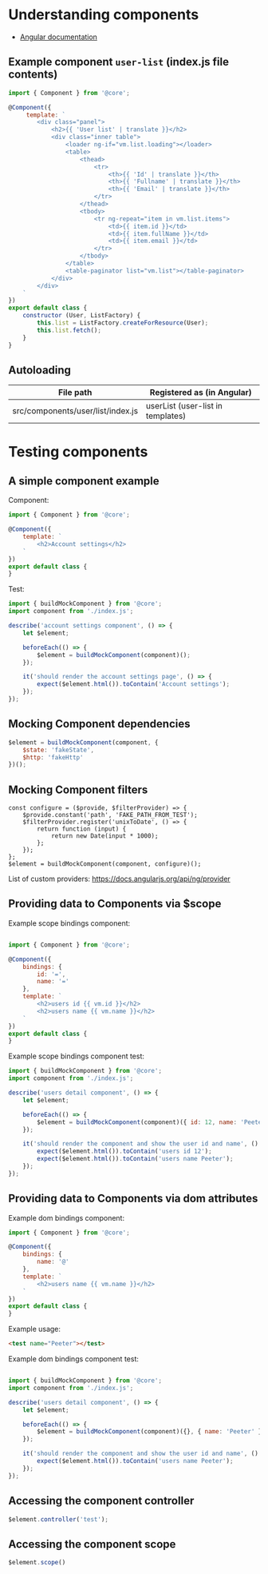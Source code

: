 # Understanding components

* [Angular documentation](https://docs.angularjs.org/guide/component)

## Example component `user-list` (index.js file contents)

```javascript
import { Component } from '@core';

@Component({
     template: `
        <div class="panel">
            <h2>{{ 'User list' | translate }}</h2>
            <div class="inner table">
                <loader ng-if="vm.list.loading"></loader>
                <table>
                    <thead>
                        <tr>
                            <th>{{ 'Id' | translate }}</th>
                            <th>{{ 'Fullname' | translate }}</th>
                            <th>{{ 'Email' | translate }}</th>
                        </tr>
                    </thead>
                    <tbody>
                        <tr ng-repeat="item in vm.list.items">
                            <td>{{ item.id }}</td>
							<td>{{ item.fullName }}</td>
                            <td>{{ item.email }}</td>
                        </tr>
                    </tbody>
                </table>
                <table-paginator list="vm.list"></table-paginator>
            </div>
        </div>
    `
})
export default class {
    constructor (User, ListFactory) {
        this.list = ListFactory.createForResource(User);
        this.list.fetch();
    }
}
```

## Autoloading

|File path|Registered as (in Angular)|
|---|---|
|src/components/user/list/index.js|	userList (user-list in templates)|


# Testing components

## A simple component example

Component:

```javascript
import { Component } from '@core';

@Component({
    template: `
        <h2>Account settings</h2>
    `
})
export default class {
}
```

Test:

```Javascript
import { buildMockComponent } from '@core';
import component from './index.js';

describe('account settings component', () => {
    let $element;

    beforeEach(() => {
        $element = buildMockComponent(component)();
    });

    it('should render the account settings page', () => {
        expect($element.html()).toContain('Account settings');
    });
});
```

## Mocking Component dependencies

```javascript
$element = buildMockComponent(component, {
    $state: 'fakeState',
    $http: 'fakeHttp'
})();
```

## Mocking Component filters

```
const configure = ($provide, $filterProvider) => {
    $provide.constant('path', 'FAKE_PATH_FROM_TEST');
    $filterProvider.register('unixToDate', () => {
        return function (input) {
            return new Date(input * 1000);
        };
    });
};
$element = buildMockComponent(component, configure)();
```
List of custom providers: https://docs.angularjs.org/api/ng/provider

## Providing data to Components via $scope

Example scope bindings component:

```javascript

import { Component } from '@core';

@Component({
    bindings: {
        id: '=',
        name: '='
    },
    template: `
        <h2>users id {{ vm.id }}</h2>
        <h2>users name {{ vm.name }}</h2>
    `
})
export default class {
}
```
Example scope bindings component test:

```javascript
import { buildMockComponent } from '@core';
import component from './index.js';

describe('users detail component', () => {
    let $element;

    beforeEach(() => {
        $element = buildMockComponent(component)({ id: 12, name: 'Peeter' });
    });

    it('should render the component and show the user id and name', () => {
        expect($element.html()).toContain('users id 12');
        expect($element.html()).toContain('users name Peeter');
    });
});
```

## Providing data to Components via dom attributes

Example dom bindings component:

```javascript
import { Component } from '@core';

@Component({
    bindings: {
        name: '@'
    },
    template: `
        <h2>users name {{ vm.name }}</h2>
    `
})
export default class {
}
```
Example usage:
```html
<test name="Peeter"></test>
```

Example dom bindings component test:

```javascript

import { buildMockComponent } from '@core';
import component from './index.js';

describe('users detail component', () => {
    let $element;

    beforeEach(() => {
        $element = buildMockComponent(component)({}, { name: 'Peeter' });
    });

    it('should render the component and show the user id and name', () => {
        expect($element.html()).toContain('users name Peeter');
    });
});
```

## Accessing the component controller

```javascript
$element.controller('test');
```

## Accessing the component scope

```javascript
$element.scope()
```
